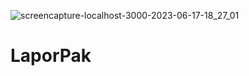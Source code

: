![screencapture-localhost-3000-2023-06-17-18_27_01](https://github.com/sunil9813/Creative-Agency-UI-Next-JS-/assets/67497228/04546138-7cbb-40b0-8710-ce5fed29643b)
# LaporPak
